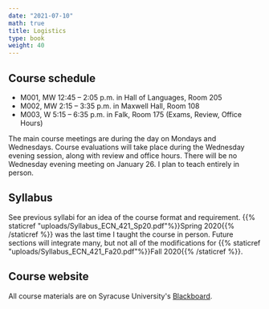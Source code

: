 ```yaml
---
date: "2021-07-10"
math: true
title: Logistics
type: book
weight: 40
---
```


## Course schedule

- M001, MW 12:45 – 2:05 p.m. in Hall of Languages, Room 205
- M002, MW 2:15 – 3:35 p.m. in Maxwell Hall, Room 108
- M003, W 5:15 – 6:35 p.m. in Falk, Room 175 (Exams, Review, Office Hours)

The main course meetings are during the day on Mondays and Wednesdays. Course evaluations will take place during the Wednesday evening session, along with review and office hours. There will be no Wednesday evening meeting on January 26. I plan to teach entirely in person.

## Syllabus

See previous syllabi for an idea of the course format and requirement. {{% staticref "uploads/Syllabus_ECN_421_Sp20.pdf"%}}Spring 2020{{% /staticref %}} was the last time I taught the course in person. Future sections will integrate many, but not all of the modifications for {{% staticref "uploads/Syllabus_ECN_421_Fa20.pdf"%}}Fall 2020{{% /staticref %}}.


## Course website

All course materials are on Syracuse University's [Blackboard](https://blackboard.syr.edu/webapps/portal/frameset.jsp).